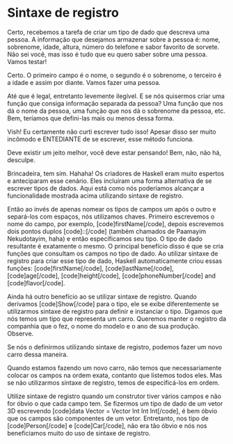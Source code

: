 Sintaxe de registro
===================

Certo, recebemos a tarefa de criar um tipo de dado que descreva uma pessoa. A informação que desejamos armazenar sobre a pessoa é: nome, sobrenome, idade, altura, número do telefone e sabor favorito de sorvete. Não sei você, mas isso é tudo que eu quero saber sobre uma pessoa. Vamos testar!


Certo. O primeiro campo é o nome, o segundo é o sobrenome, o terceiro é a idade e assim por diante. Vamos fazer uma pessoa.


Até que é legal, entretanto levemente ilegível. E se nós quisermos criar uma função que consiga informação separada da pessoa? Uma função que nos dá o nome da pessoa, uma função que nos dá o sobrenome da pessoa, etc. Bem, teríamos que defini-las mais ou menos dessa forma.


Vish! Eu certamente não curti escrever tudo isso! Apesar disso ser muito incômodo e ENTEDIANTE de se escrever, esse método funciona.


Deve existir um jeito melhor, você deve estar pensando! Bem, não, não há, desculpe.

Brincadeira, tem sim. Hahaha! Os criadores de Haskell eram muito espertos e anteciparam esse cenário. Eles incluíram uma forma alternativa de se escrever tipos de dados. Aqui está como nós poderíamos alcançar a funcionalidade mostrada acima utilizando sintaxe de registro.


Então ao invés de apenas nomear os tipos de campos um após o outro e separá-los com espaços, nós utilizamos chaves. Primeiro escrevemos o nome do campo, por exemplo, [code]firstName[/code], depois escrevemos dois pontos duplos [code]::[/code] (também chamados de Paamayim Nekudotayim, haha) e então especificamos seu tipo. O tipo de dado resultante é exatamente o mesmo. O principal benefício disso é que se cria funções que consultam os campos no tipo de dado. Ao utilizar sintaxe de registro para criar esse tipo de dado, Haskell automaticamente criou essas funções:
[code]firstName[/code], [code]lastName[/code], [code]age[/code], [code]height[/code], [code]phoneNumber[/code] and [code]flavor[/code].



Ainda há outro benefício ao se utilizar sintaxe de registro. Quando derivamos [code]Show[/code] para o tipo, ele se exibe diferentemente se utilizarmos sintaxe de registro para definir e instanciar o tipo. Digamos que nós temos um tipo que representa um carro. Queremos manter o registro da companhia que o fez, o nome do modelo e o ano de sua produção.
Observe.


Se nós o definirmos utilizando sintaxe de registro, podemos fazer um novo carro dessa maneira.


Quando estamos fazendo um novo carro, não temos que necessariamente colocar os campos na ordem exata, contanto que listemos todos eles. Mas se não utilizarmos sintaxe de registro, temos de especificá-los em ordem.

Utilize sintaxe de registro quando um construtor tiver vários campos e não for óbvio o que cada campo tem. Se fizermos um tipo de dado  de um vetor 3D escrevendo [code]data Vector = Vector Int Int Int[/code], é bem óbvio que os campos são componentes de um vetor. Entretanto, nos tipo de [code]Person[/code] e [code]Car[/code], não era tão óbvio e nós nos beneficiamos muito do uso de sintaxe de registro.

